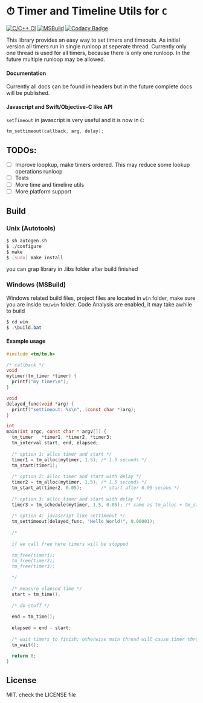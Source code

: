 # ⏱ Timer and Timeline Utils for `C`
[![C/C++ CI](https://github.com/recp/tm/actions/workflows/c-cpp.yml/badge.svg)](https://github.com/recp/tm/actions/workflows/c-cpp.yml)
[![MSBuild](https://github.com/recp/tm/actions/workflows/msbuild.yml/badge.svg)](https://github.com/recp/tm/actions/workflows/msbuild.yml)
[![Codacy Badge](https://api.codacy.com/project/badge/Grade/ba230efea5f94149822a48e12584942f)](https://www.codacy.com/app/recp/tm?utm_source=github.com&amp;utm_medium=referral&amp;utm_content=recp/tm&amp;utm_campaign=Badge_Grade)

This library provides an easy way to set timers and timeouts. 
As initial version all timers run in single runloop at seperate thread. 
Currently only one thread is used for all timers, because there is only one runloop. In the future multiple runloop may be allowed. 

#### Documentation

Currently all docs can be found in headers but in the future complete docs will be published. 

#### Javascript and Swift/Objective-C like API

`setTimeout` in javascript is very useful and it is now in `C`:

```C
tm_settimeout(callback, arg, delay);
```

## TODOs:

- [ ] Improve loopkup, make timers ordered. This may reduce some lookup operations runloop 
- [ ] Tests
- [ ] More time and timeline utils
- [ ] More platform support

## Build

### Unix (Autotools)

```bash
$ sh autogen.sh
$ ./configure
$ make
$ [sudo] make install
```

you can grap library in .libs folder after build finished

### Windows (MSBuild)
Windows related build files, project files are located in `win` folder,
make sure you are inside `tm/win` folder.
Code Analysis are enabled, it may take awhile to build

```Powershell
$ cd win
$ .\build.bat
```

#### Example usage

```C
#include <tm/tm.h>

/* callback */
void
mytimer(tm_timer *timer) {
  printf("my timer\n");
}

void
delayed_func(void *arg) {
  printf("settimeout: %s\n", (const char *)arg);
}

int 
main(int argc, const char * argv[]) {
  tm_timer   *timer1, *timer2, *timer3;
  tm_interval start, end, elapsed;
 
  /* option 1: alloc timer and start */
  timer1 = tm_alloc(mytimer, 1.5); /* 1.5 seconds */
  tm_start(timer1);
  
  /* option 2: alloc timer and start with delay */
  timer2 = tm_alloc(mytimer, 1.5); /* 1.5 seconds */
  tm_start_at(timer2, 0.05);       /* start after 0.05 secons */
  
  /* option 3: alloc timer and start with delay */
  timer3 = tm_schedule(mytimer, 1.5, 0.05); /* same as tm_alloc + tm_start_at */
  
  /* option 4: javascript-like setTimeout */
  tm_settimeout(delayed_func, "Hello World!", 0.00001);
  
  /*
  
  if we call free here timers will be stopped 
  
  tm_free(timer1);
  tm_free(timer2);
  tm_free(timer3);

  */
  
  /* measure elapsed time */
  start = tm_time();
  
  /* do stuff */
  
  end = tm_time();
  
  elapsed = end - start;
  
  /* wait timers to finish; otherwise main thread will cause timer thread to be exited */
  tm_wait();

  return 0;
}

```

## License
MIT. check the LICENSE file
